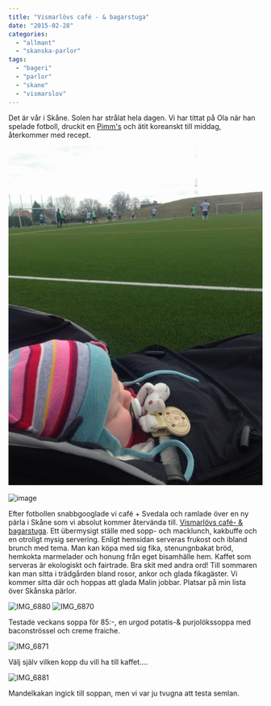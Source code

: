 ```yaml
---
title: "Vismarlövs café - & bagarstuga"
date: "2015-02-28"
categories: 
  - "allmant"
  - "skanska-parlor"
tags: 
  - "bageri"
  - "parlor"
  - "skane"
  - "vismarslov"
---
```


Det är vår i Skåne. Solen har strålat hela dagen. Vi har tittat på Ola när han spelade fotboll, druckit en [Pimm's](http://import.local/2014/07/27/han-dricker-pimms/) och ätit koreanskt till middag, återkommer med recept. 

![image](/static/img/image17-e1425202939504-768x1024.jpg)

![image](/static/img/image18-1024x768.jpg)

Efter fotbollen snabbgooglade vi café + Svedala och ramlade över en ny pärla i Skåne som vi absolut kommer återvända till. [Vismarlövs café- & bagarstuga](http://www.vismarlovscafe.se/se/). Ett übermysigt ställe med sopp- och macklunch, kakbuffe och en otroligt mysig servering. Enligt hemsidan serveras frukost och ibland brunch med tema. Man kan köpa med sig fika, stenungnbakat bröd, hemkokta marmelader och honung från eget bisamhälle hem. Kaffet som serveras är ekologiskt och fairtrade. Bra skit med andra ord! Till sommaren kan man sitta i trädgården bland rosor, ankor och glada fikagäster. Vi kommer sitta där och hoppas att glada Malin jobbar. Platsar på min lista över Skånska pärlor.


![IMG_6880](/static/img/IMG_6880-e1425203259402-768x1024.jpg)
![IMG_6870](/static/img/IMG_6870-e1425203313371-768x1024.jpg)

Testade veckans soppa för 85:-, en urgod potatis-& purjolökssoppa med baconströssel och creme fraiche.

![IMG_6871](/static/img/IMG_6871-e1425203285515-768x1024.jpg)

Välj själv vilken kopp du vill ha till kaffet....

![IMG_6881](/static/img/IMG_6881-1024x1024.jpg)

Mandelkakan ingick till soppan, men vi var ju tvugna att testa semlan.
